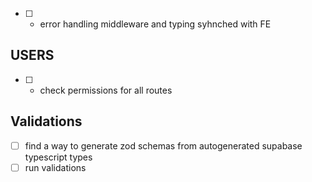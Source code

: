 - [ ] - error handling middleware and typing syhnched with FE

## USERS

- [ ] - check permissions for all routes

## Validations

- [ ] find a way to generate zod schemas from autogenerated supabase typescript types
- [ ] run validations
